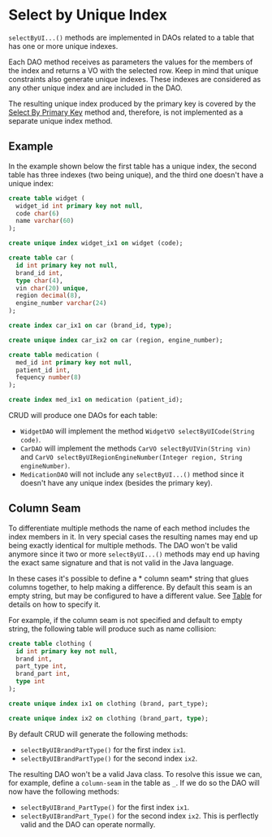 # Select by Unique Index

`selectByUI...()` methods are implemented in DAOs related to a table that has one or more unique indexes.

Each DAO method receives as parameters the values for the members of the index and returns a VO with the selected row.
Keep in mind that unique constraints also generate unique indexes. These indexes are considered as any other unique index and are 
included in the DAO.

The resulting unique index produced by the primary key is covered by the [Select By Primary Key](./select-by-primary-key.md) 
method and, therefore, is not implemented as a separate unique index method.


## Example

In the example shown below the first table has a unique index, the second table
has three indexes (two being unique), and the third one doesn't have a unique index:

```sql
create table widget (
  widget_id int primary key not null,
  code char(6)
  name varchar(60)
);

create unique index widget_ix1 on widget (code);

create table car (
  id int primary key not null,
  brand_id int,
  type char(4),
  vin char(20) unique,
  region decimal(8),
  engine_number varchar(24)
);

create index car_ix1 on car (brand_id, type);

create unique index car_ix2 on car (region, engine_number);

create table medication (
  med_id int primary key not null,
  patient_id int,
  fequency number(8)
);

create index med_ix1 on medication (patient_id);
```

CRUD will produce one DAOs for each table:
- `WidgetDAO` will implement the method `WidgetVO selectByUICode(String code)`.
- `CarDAO` will implement the methods `CarVO selectByUIVin(String vin)` and `CarVO selectByUIRegionEngineNumber(Integer region, String engineNumber)`.
- `MedicationDAO` will not include any `selectByUI...()` method since it doesn't have any unique index (besides 
the primary key).


## Column Seam

To differentiate multiple methods the name of each method includes the index members in it. In very special
cases the resulting names may end up being exactly identical for multiple methods. The DAO won't be valid 
anymore since it two or more `selectByUI...()` methods may end up having the exact same signature and that is
not valid in the Java language.

In these cases it's possible to define a * column seam* string that glues columns together, to help making a difference.
By default this seam is an empty string, but may be configured to have a different value. 
See [Table](../config/tags/table.md) for details on how to specify it.

For example, if the column seam is not specified and default to empty string, the following table will produce
such as name collision:

```sql
create table clothing (
  id int primary key not null,
  brand int,
  part_type int,
  brand_part int,
  type int
);

create unique index ix1 on clothing (brand, part_type);

create unique index ix2 on clothing (brand_part, type);
```

By default CRUD will generate the following methods:
- `selectByUIBrandPartType()` for the first index `ix1`.
- `selectByUIBrandPartType()` for the second index `ix2`.

The resulting DAO won't be a valid Java class. To resolve this issue we can, for example, define a `column-seam` in
the table as `_`. If we do so the DAO will now have the following methods:
- `selectByUIBrand_PartType()` for the first index `ix1`.
- `selectByUIBrandPart_Type()` for the second index `ix2`.
This is perflectly valid and the DAO can operate normally.







